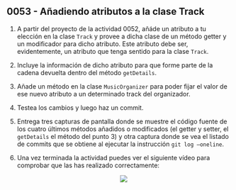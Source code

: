 ## 0053 - Añadiendo atributos a la clase Track

1. A partir del proyecto de la actividad 0052, añáde un atributo a tu elección en la clase `Track` y provee a dicha clase de un método getter y un modificador para dicho atributo.  Este atributo debe ser, evidentemente, un atributo que tenga sentido para la clase `Track`.
2. Incluye la información de dicho atributo para que forme parte de la cadena devuelta dentro del método `getDetails`.
3. Añade un método en la clase `MusicOrganizer` para poder fijar el valor de ese nuevo atributo a un determinado track del organizador.
4. Testea los cambios y luego haz un commit. 
5. Entrega tres capturas de pantalla donde se muestre el código fuente de los cuatro últimos métodos añadidos o modificados (el getter y setter, el `getDetails` el método del punto 3) y otra captura donde se vea el listado de commits que se obtiene al ejecutar la instrucción `git log —oneline`.
6. Una vez terminada la actividad puedes ver el siguiente vídeo para comprobar que las has realizado correctamente:

    <div align="center">
    <a href="https://youtu.be/MMwwbMCZBKg"><img src="https://img.youtube.com/vi/MMwwbMCZBKg/0.jpg" ></a>
    </div>
    <br>

